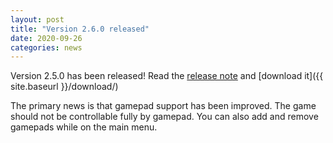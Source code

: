 ```yaml
---
layout: post
title: "Version 2.6.0 released"
date: 2020-09-26
categories: news
---
```

Version 2.5.0 has been released! Read the [release note](https://raw.githubusercontent.com/blockattack/blockattack-game/v2.6.X/ReleaseNotes-2.6.0.txt) and [download it]({{ site.baseurl }}/download/)

The primary news is that gamepad support has been improved. The game should not be controllable fully by gamepad. You can also add and remove gamepads while on the main menu.
